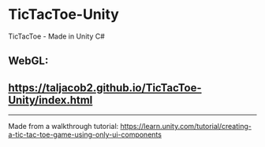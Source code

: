 # TicTacToe-Unity
TicTacToe - Made in Unity C#

## WebGL:
## https://taljacob2.github.io/TicTacToe-Unity/index.html
___________________________________________

Made from a walkthrough tutorial:
https://learn.unity.com/tutorial/creating-a-tic-tac-toe-game-using-only-ui-components
